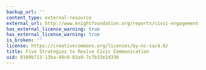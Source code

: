 ```yaml
---
backup_url: ''
content_type: external-resource
external_url: http://www.knightfoundation.org/reports/civic-engagement-and-community-information-five-st
has_external_licence_warning: true
has_external_license_warning: true
is_broken: ''
license: https://creativecommons.org/licenses/by-nc-sa/4.0/
title: Five Strategies to Revive Civic Communication
uid: 8189b713-13ba-40c0-83a9-7c7b33e1d336
---
```

